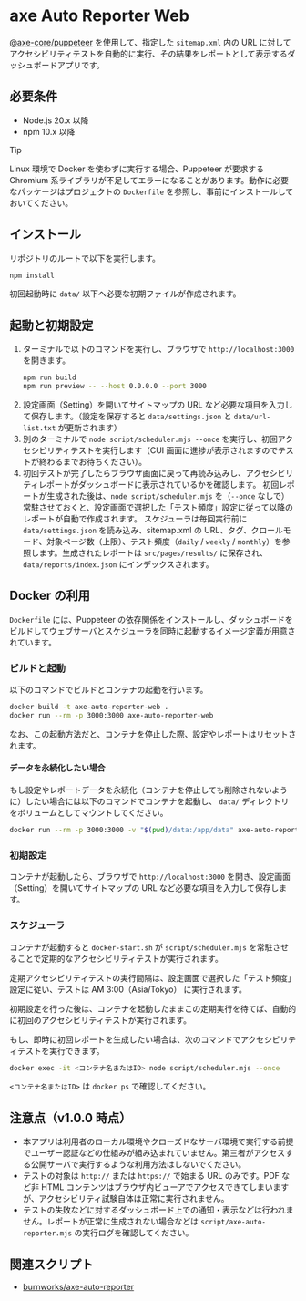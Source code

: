 # axe Auto Reporter Web

[@axe-core/puppeteer](https://github.com/dequelabs/axe-core-npm/blob/develop/packages/puppeteer/README.md) を使用して、指定した `sitemap.xml` 内の URL に対してアクセシビリティテストを自動的に実行、その結果をレポートとして表示するダッシュボードアプリです。

## 必要条件
- Node.js 20.x 以降
- npm 10.x 以降

> [!TIP]
> Linux 環境で Docker を使わずに実行する場合、Puppeteer が要求する Chromium 系ライブラリが不足してエラーになることがあります。動作に必要なパッケージはプロジェクトの `Dockerfile` を参照し、事前にインストールしておいてください。

## インストール
リポジトリのルートで以下を実行します。

```sh
npm install
```

初回起動時に `data/` 以下へ必要な初期ファイルが作成されます。

## 起動と初期設定
1. ターミナルで以下のコマンドを実行し、ブラウザで `http://localhost:3000` を開きます。  
    ```sh
    npm run build
    npm run preview -- --host 0.0.0.0 --port 3000
    ```
2. 設定画面（Setting）を開いてサイトマップの URL など必要な項目を入力して保存します。（設定を保存すると `data/settings.json` と `data/url-list.txt` が更新されます）
3. 別のターミナルで `node script/scheduler.mjs --once` を実行し、初回アクセシビリティテストを実行します（CUI 画面に進捗が表示されますのでテストが終わるまでお待ちください）。
4. 初回テストが完了したらブラウザ画面に戻って再読み込みし、アクセシビリティレポートがダッシュボードに表示されているかを確認します。
初回レポートが生成された後は、`node script/scheduler.mjs` を（`--once` なしで）常駐させておくと、設定画面で選択した「テスト頻度」設定に従って以降のレポートが自動で作成されます。
スケジューラは毎回実行前に `data/settings.json` を読み込み、sitemap.xml の URL、タグ、クロールモード、対象ページ数（上限）、テスト頻度（`daily` / `weekly` / `monthly`）を参照します。生成されたレポートは `src/pages/results/` に保存され、`data/reports/index.json` にインデックスされます。

## Docker の利用
`Dockerfile` には、Puppeteer の依存関係をインストールし、ダッシュボードをビルドしてウェブサーバとスケジューラを同時に起動するイメージ定義が用意されています。

### ビルドと起動
以下のコマンドでビルドとコンテナの起動を行います。

```sh
docker build -t axe-auto-reporter-web .
docker run --rm -p 3000:3000 axe-auto-reporter-web
```

なお、この起動方法だと、コンテナを停止した際、設定やレポートはリセットされます。

#### データを永続化したい場合
もし設定やレポートデータを永続化（コンテナを停止しても削除されないように）したい場合には以下のコマンドでコンテナを起動し、 `data/` ディレクトリをボリュームとしてマウントしてください。

```sh
docker run --rm -p 3000:3000 -v "$(pwd)/data:/app/data" axe-auto-reporter-web
```

### 初期設定
コンテナが起動したら、ブラウザで `http://localhost:3000` を開き、設定画面（Setting）を開いてサイトマップの URL など必要な項目を入力して保存します。

### スケジューラ
コンテナが起動すると `docker-start.sh` が `script/scheduler.mjs` を常駐させることで定期的なアクセシビリティテストが実行されます。

定期アクセシビリティテストの実行間隔は、設定画面で選択した「テスト頻度」設定に従い、テストは AM 3:00（Asia/Tokyo） に実行されます。

初期設定を行った後は、コンテナを起動したままこの定期実行を待てば、自動的に初回のアクセシビリティテストが実行されます。

もし、即時に初回レポートを生成したい場合は、次のコマンドでアクセシビリティテストを実行できます。

```sh
docker exec -it <コンテナ名またはID> node script/scheduler.mjs --once
```

`<コンテナ名またはID>` は `docker ps` で確認してください。

## 注意点（v1.0.0 時点）

- 本アプリは利用者のローカル環境やクローズドなサーバ環境で実行する前提でユーザー認証などの仕組みが組み込まれていません。第三者がアクセスする公開サーバで実行するような利用方法はしないでください。
- テストの対象は `http://` または `https://` で始まる URL のみです。PDF など非 HTML コンテンツはブラウザ内ビューアでアクセスできてしまいますが、アクセシビリティ試験自体は正常に実行されません。
- テストの失敗などに対するダッシュボード上での通知・表示などは行われません。レポートが正常に生成されない場合などは `script/axe-auto-reporter.mjs` の実行ログを確認してください。

## 関連スクリプト

- [burnworks/axe-auto-reporter](https://github.com/burnworks/axe-auto-reporter)

